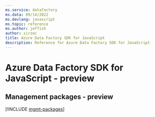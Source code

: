 ```yaml
---
ms.service: datafactory
ms.data: 09/14/2022
ms.devlang: javascript
ms.topic: reference
ms.author: jeffish
author: xirzec
title: Azure Data Factory SDK for JavaScript
description: Reference for Azure Data Factory SDK for JavaScript
---
```

# Azure Data Factory SDK for JavaScript - preview

## Management packages - preview
[!INCLUDE [mgmt-packages](data-factory-mgmt-index.md)]